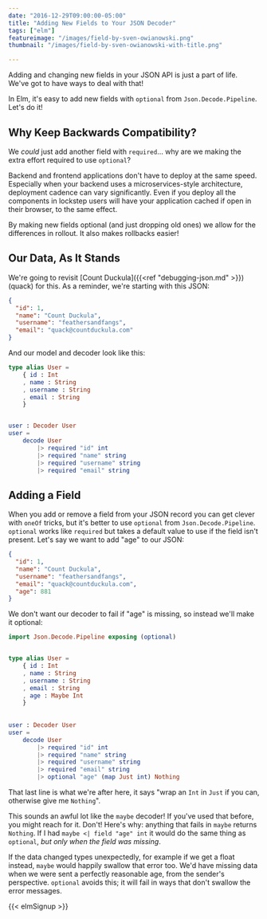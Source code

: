 ```yaml
---
date: "2016-12-29T09:00:00-05:00"
title: "Adding New Fields to Your JSON Decoder"
tags: ["elm"]
featureimage: "/images/field-by-sven-owianowski.png"
thumbnail: "/images/field-by-sven-owianowski-with-title.png"

---
```


Adding and changing new fields in your JSON API is just a part of life.
We've got to have ways to deal with that!

In Elm, it's easy to add new fields with `optional` from `Json.Decode.Pipeline`.
Let's do it!

<!--more-->

## Why Keep Backwards Compatibility?

We *could* just add another field with `required`&hellip; why are we making the extra effort required to use `optional`?

Backend and frontend applications don't have to deploy at the same speed.
Especially when your backend uses a microservices-style architecture, deployment cadence can vary significantly.
Even if you deploy all the components in lockstep users will have your application cached if open in their browser, to the same effect.

By making new fields optional (and just dropping old ones) we allow for the differences in rollout.
It also makes rollbacks easier!

## Our Data, As It Stands

We're going to revisit [Count Duckula]({{<ref "debugging-json.md" >}}) (quack) for this.
As a reminder, we're starting with this JSON:

```json
{
  "id": 1,
  "name": "Count Duckula",
  "username": "feathersandfangs",
  "email": "quack@countduckula.com"
}
```

And our model and decoder look like this:

```elm
type alias User =
    { id : Int
    , name : String
    , username : String
    , email : String
    }


user : Decoder User
user =
    decode User
        |> required "id" int
        |> required "name" string
        |> required "username" string
        |> required "email" string
```

## Adding a Field

When you add or remove a field from your JSON record you can get clever with `oneOf` tricks, but it's better to use `optional` from `Json.Decode.Pipeline`.
`optional` works like `required` but takes a default value to use if the field isn't present.
Let's say we want to add "age" to our JSON:

```json
{
  "id": 1,
  "name": "Count Duckula",
  "username": "feathersandfangs",
  "email": "quack@countduckula.com",
  "age": 881
}
```

We don't want our decoder to fail if "age" is missing, so instead we'll make it optional:

```elm
import Json.Decode.Pipeline exposing (optional)


type alias User =
    { id : Int
    , name : String
    , username : String
    , email : String
    , age : Maybe Int
    }
    
    
user : Decoder User
user =
    decode User
        |> required "id" int
        |> required "name" string
        |> required "username" string
        |> required "email" string
        |> optional "age" (map Just int) Nothing
```

That last line is what we're after here, it says "wrap an `Int` in `Just` if you can, otherwise give me `Nothing`".

This sounds an awful lot like the `maybe` decoder!
If you've used that before, you might reach for it.
Don't!
Here's why: anything that fails in `maybe` returns `Nothing`.
If I had `maybe <| field "age" int` it would do the same thing as `optional`, *but only when the field was missing*.

If the data changed types unexpectedly, for example if we get a float instead, `maybe` would happily swallow that error too.
We'd have missing data when we were sent a perfectly reasonable age, from the sender's perspective.
`optional` avoids this; it will fail in ways that don't swallow the error messages.

{{< elmSignup >}}
